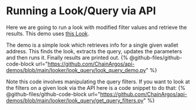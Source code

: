 # Running a Look/Query via API

Here we are going to run a look with modified filter values and retrieve the results.
This demo uses [this Look](https://dashargos.chainargos.com/looks/722).

The demo is a simple look which retrieves info for a single given wallet address.
This finds the look, extracts the query, updates the parameters and then runs it.
Finally results are printed out.
{% @github-files/github-code-block url="https://github.com/ChainArgos/api-demos/blob/main/looker/look_query/look_query_demo.py" %}

Note this code involves manipulating the query filters.
If you want to look at the filters on a given look via the API here is a code snippet to do that:
{% @github-files/github-code-block url="https://github.com/ChainArgos/api-demos/blob/main/looker/look_query/get_query_filters.py" %}
